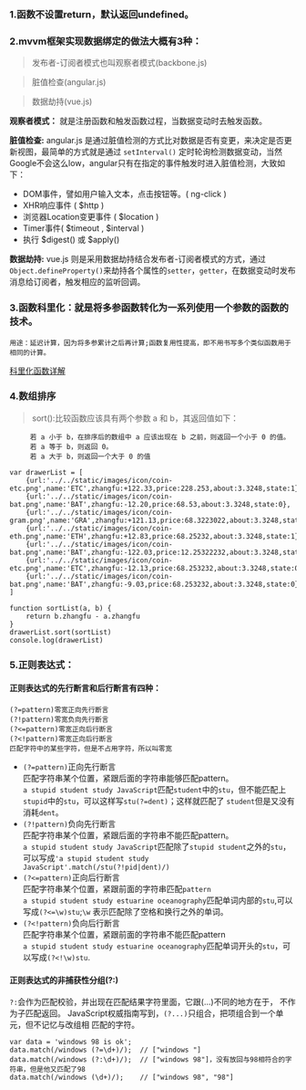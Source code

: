 ### 1.函数不设置return，默认返回undefined。

### 2.mvvm框架实现数据绑定的做法大概有3种：
>发布者-订阅者模式也叫观察者模式(backbone.js)

>脏值检查(angular.js)

>数据劫持(vue.js)

**观察者模式：** 就是注册函数和触发函数过程，当数据变动时去触发函数。


**脏值检查:** angular.js 是通过脏值检测的方式比对数据是否有变更，来决定是否更新视图，最简单的方式就是通过 `setInterval()` 定时轮询检测数据变动，当然Google不会这么low，angular只有在指定的事件触发时进入脏值检测，大致如下：

- DOM事件，譬如用户输入文本，点击按钮等。( ng-click ) 
- XHR响应事件 ( $http ) 
- 浏览器Location变更事件 ( $location ) 
- Timer事件( $timeout , $interval ) 
- 执行 $digest() 或 $apply()

**数据劫持:** vue.js 则是采用数据劫持结合发布者-订阅者模式的方式，通过`Object.defineProperty()`来劫持各个属性的`setter`，`getter`，在数据变动时发布消息给订阅者，触发相应的监听回调。
    
### 3.函数科里化：就是将多参函数转化为一系列使用一个参数的函数的技术。
    用途：延迟计算，因为将多参累计之后再计算;函数复用性提高，即不用书写多个类似函数用于相同的计算。
    
   [科里化函数详解](https://github.com/mqyqingfeng/Blog/issues/42)
### 4.数组排序  
> sort():比较函数应该具有两个参数 a 和 b，其返回值如下：
         
         若 a 小于 b，在排序后的数组中 a 应该出现在 b 之前，则返回一个小于 0 的值。
         若 a 等于 b，则返回 0。
         若 a 大于 b，则返回一个大于 0 的值  
```angular2html
var drawerList = [
    {url:'../../static/images/icon/coin-etc.png',name:'ETC',zhangfu:+122.33,price:228.253,about:3.3248,state:1},
    {url:'../../static/images/icon/coin-bat.png',name:'BAT',zhangfu:-12.20,price:68.53,about:3.3248,state:0},
    {url:'../../static/images/icon/coin-gram.png',name:'GRA',zhangfu:+121.13,price:68.3223022,about:3.3248,state:1},
    {url:'../../static/images/icon/coin-eth.png',name:'ETH',zhangfu:+12.83,price:68.25232,about:3.3248,state:1},
    {url:'../../static/images/icon/coin-bat.png',name:'BAT',zhangfu:-122.03,price:12.25322232,about:3.3248,state:0},
    {url:'../../static/images/icon/coin-etc.png',name:'ETC',zhangfu:-12.13,price:68.253232,about:3.3248,state:0},
    {url:'../../static/images/icon/coin-bat.png',name:'BAT',zhangfu:-9.03,price:68.253232,about:3.3248,state:0},
]

function sortList(a, b) {
    return b.zhangfu - a.zhangfu
}
drawerList.sort(sortList)
console.log(drawerList)
```
### 5.正则表达式：  
#### 正则表达式的先行断言和后行断言有四种：  
```
(?=pattern)零宽正向先行断言
(?!pattern)零宽负向先行断言
(?<=pattern)零宽正向后行断言
(?<!pattern)零宽正向后行断言
匹配字符中的某些字符，但是不占用字符，所以叫零宽
```  
- `(?=pattern)`正向先行断言  
匹配字符串某个位置，紧跟后面的字符串能够匹配pattern。  
`a stupid student study JavaScript`匹配`student`中的`stu`，但不能匹配上`stupid`中的`stu`，可以这样写`stu(?=dent)`；这样就匹配了
`student`但是又没有消耗`dent`。
- `(?!pattern)`负向先行断言  
匹配字符串某个位置，紧跟后面的字符串不能匹配pattern。  
`a stupid student study JavaScript`匹配除了`stupid student`之外的`stu`，可以写成`'a stupid student study JavaScript'.match(/stu(?!pid|dent)/)
`
- `(?<=pattern)`正向后行断言  
匹配字符串某个位置，紧跟前面的字符串匹配`pattern`  
`a stupid student study estuarine oceanography`匹配单词内部的`stu`,可以写成`(?<=\w)stu`;`\w`
表示匹配除了空格和换行之外的单词。
- `(?<!pattern)`负向后行断言  
匹配字符串某个位置，紧跟前面的字符串不能匹配pattern  
`a stupid student study estuarine oceanography`匹配单词开头的`stu`，可以写成`(?<!\w)stu`.
#### 正则表达式的非捕获性分组(?:)
`?:`会作为匹配校验，并出现在匹配结果字符里面，它跟(...)不同的地方在于，
不作为子匹配返回。
JavaScript权威指南写到，`(?...)`只组合，把项组合到一个单元，但不记忆与改组相
匹配的字符。
```angular2html
var data = 'windows 98 is ok';
data.match(/windows (?=\d+)/);  // ["windows "]
data.match(/windows (?:\d+)/);  // ["windows 98"]，没有放回与98相符合的字符串，但是他又匹配了98
data.match(/windows (\d+)/);    // ["windows 98", "98"]
```
